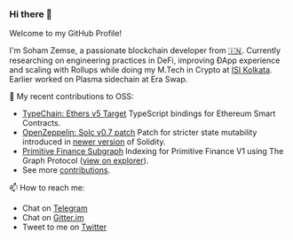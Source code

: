 ### Hi there 👋

Welcome to my GitHub Profile!

I'm Soham Zemse, a passionate blockchain developer from [🇮🇳](https://en.wikipedia.org/wiki/India). Currently researching on engineering practices in DeFi, improving ÐApp experience and scaling with Rollups while doing my M.Tech in Crypto at [ISI Kolkata](https://www.isical.ac.in). Earlier worked on Plasma sidechain at Era Swap.

🌱 My recent contributions to OSS:
- [TypeChain: Ethers v5 Target](https://github.com/ethereum-ts/TypeChain/pull/250) TypeScript bindings for Ethereum Smart Contracts.
- [OpenZeppelin: Solc v0.7 patch](https://github.com/OpenZeppelin/openzeppelin-contracts/pull/2327) Patch for stricter state mutability introduced in [newer version](https://github.com/ethereum/solidity/releases/tag/v0.7.0) of Solidity.
- [Primitive Finance Subgraph](https://github.com/primitivefinance/primitive-subgraph/tree/z/update-subgraph) Indexing for Primitive Finance V1 using The Graph Protocol ([view on explorer](https://thegraph.com/explorer/subgraph/zemse/primitive-finance?version=current)).
- See more [contributions](https://github.com/zemse/zemse/blob/master/Contributions.md#prs).

📫 How to reach me:
- Chat on [Telegram](https://t.me/zemse)
- Chat on [Gitter.im](https://gitter.im/zemse)
- Tweet to me on [Twitter](https://twitter.com/zemse_in)
<!-- - Connect on [LinkedIn](https://www.linkedin.com/in/zemse/) -->

<!--
**zemse/zemse** is a ✨ _special_ ✨ repository because its `README.md` (this file) appears on your GitHub profile.

Here are some ideas to get you started:

- 🔭 I’m currently working on ...
- 🌱 I’m currently learning ...
- 👯 I’m looking to collaborate on ...
- 🤔 I’m looking for help with ...
- 💬 Ask me about ...
- 📫 How to reach me: ...
- 😄 Pronouns: ...
- ⚡ Fun fact: ...
-->
